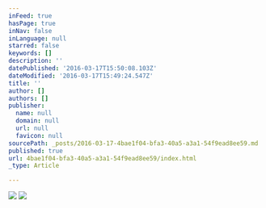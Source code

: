 ```yaml
---
inFeed: true
hasPage: true
inNav: false
inLanguage: null
starred: false
keywords: []
description: ''
datePublished: '2016-03-17T15:50:08.103Z'
dateModified: '2016-03-17T15:49:24.547Z'
title: ''
author: []
authors: []
publisher:
  name: null
  domain: null
  url: null
  favicon: null
sourcePath: _posts/2016-03-17-4bae1f04-bfa3-40a5-a3a1-54f9ead8ee59.md
published: true
url: 4bae1f04-bfa3-40a5-a3a1-54f9ead8ee59/index.html
_type: Article

---
```

![](https://the-grid-user-content.s3-us-west-2.amazonaws.com/84e5639f-c925-4a70-9216-8ad83a46afb5.jpg)
![](https://the-grid-user-content.s3-us-west-2.amazonaws.com/4ee1bea3-e8cd-4816-b837-85bf5461f5c1.jpg)